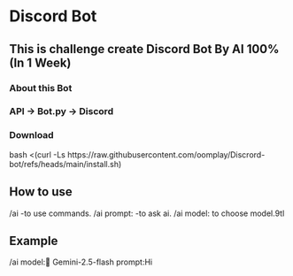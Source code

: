 # Discord Bot
<h2>This is challenge create Discord Bot By AI 100% (In 1 Week)</h2>
<h3>About this Bot</h3>
<h3>API -> Bot.py -> Discord</h3>
<h3>Download</h3>
bash <(curl -Ls https://raw.githubusercontent.com/oomplay/Discrord-bot/refs/heads/main/install.sh)

<h2> How to use </h2>
/ai -to use commands.
/ai prompt: -to ask ai.
/ai model: to choose model.9tl
<h2>Example</h2>
/ai model:💫 Gemini-2.5-flash prompt:Hi 
